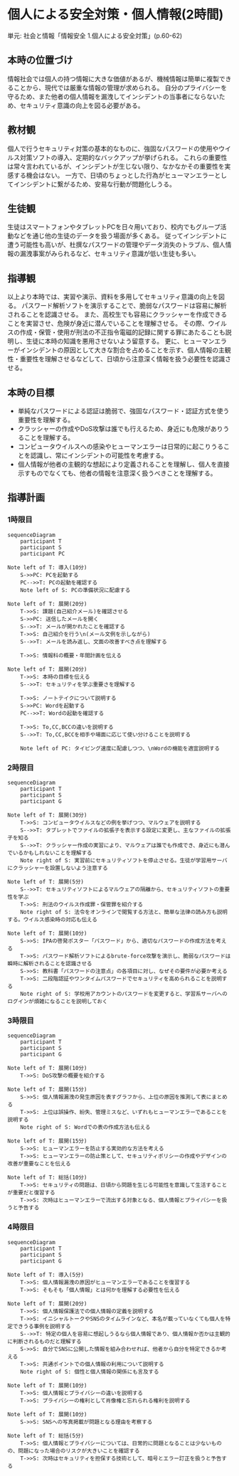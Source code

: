 # 個人による安全対策・個人情報(2時間)
単元: 社会と情報「情報安全 1.個人による安全対策」(p.60-62)

## 本時の位置づけ
情報社会では個人の持つ情報に大きな価値があるが、機械情報は簡単に複製できることから、現代では厳重な情報の管理が求められる。
自分のプライバシーを守るため、また他者の個人情報を漏洩してインシデントの当事者にならないため、セキュリティ意識の向上を図る必要がある。

## 教材観
個人で行うセキュリティ対策の基本的なものに、強固なパスワードの使用やウイルス対策ソフトの導入、定期的なバックアップが挙げられる。
これらの重要性は常々言われているが、インシデントが生じない限り、なかなかその重要性を実感する機会はない。
一方で、日頃のちょっとした行為がヒューマンエラーとしてインシデントに繋がるため、安易な行動が問題化しうる。

## 生徒観
生徒はスマートフォンやタブレットPCを日々用いており、校内でもグループ活動などを通じ他の生徒のデータを扱う場面が多くある。
従ってインシデントに遭う可能性も高いが、杜撰なパスワードの管理やデータ消失のトラブル、個人情報の漏洩事案がみられるなど、セキュリティ意識が低い生徒も多い。

## 指導観
以上より本時では、実習や演示、資料を多用してセキュリティ意識の向上を図る。
パスワード解析ソフトを演示することで、脆弱なパスワードは容易に解析されることを認識させる。
また、高校生でも容易にクラッシャーを作成できることを実習させ、危険が身近に潜んでいることを理解させる。
その際、ウイルスの作成・保管・使用が刑法の不正指令電磁的記録に関する罪にあたることも説明し、生徒に本時の知識を悪用させないよう留意する。
更に、ヒューマンエラーがインシデントの原因として大きな割合を占めることを示す、個人情報の主観性・重要性を理解させるなどして、日頃から注意深く情報を扱う必要性を認識させる。

## 本時の目標
- 単純なパスワードによる認証は脆弱で、強固なパスワード・認証方式を使う重要性を理解する。
- クラッシャーの作成やDoS攻撃は誰でも行えるため、身近にも危険がありうることを理解する。
- コンピュータウイルスへの感染やヒューマンエラーは日常的に起こりうることを認識し、常にインシデントの可能性を考慮する。
- 個人情報が他者の主観的な想起により定義されることを理解し、個人を直接示すものでなくても、他者の情報を注意深く扱うべきことを理解する。

## 指導計画
### 1時限目
```mermaid
sequenceDiagram
	participant T
	participant S
	participant PC

Note left of T: 導入(10分)
	S->>PC: PCを起動する
	PC-->>T: PCの起動を確認する
	Note left of S: PCの準備状況に配慮する

Note left of T: 展開(20分)
	T->>S: 課題(自己紹介メール)を確認させる
	S->>PC: 送信したメールを開く
	S-->>T: メールが開かれたことを確認する
	T->>S: 自己紹介を行う\n(メール文例を示しながら)
	S-->>T: メールを読み返し、文面の改善すべき点を理解する

	T->>S: 情報科の概要・年間計画を伝える

Note left of T: 展開(20分)
	T->>S: 本時の目標を伝える
	S-->>T: セキュリティを学ぶ重要さを理解する

	T->>S: ノートテイクについて説明する
	S->>PC: Wordを起動する
	PC-->>T: Wordの起動を確認する

	T->>S: To,CC,BCCの違いを説明する
	S-->>T: To,CC,BCCを相手や場面に応じて使い分けることを説明する

	Note left of PC: タイピング速度に配慮しつつ、\nWordの機能を適宜説明する
```

### 2時限目
```mermaid
sequenceDiagram
	participant T
	participant S
	participant G

Note left of T: 展開(30分)
	T->>S: コンピュータウイルスなどの例を挙げつつ、マルウェアを説明する
	S-->>T: タブレットでファイルの拡張子を表示する設定に変更し、主なファイルの拡張子を知る
	S-->>T: クラッシャー作成の実習により、マルウェアは誰でも作成でき、身近にも潜んでいるかもしれないことを理解する
	Note right of S: 実習前にセキュリティソフトを停止させる。生徒が学習用サーバにクラッシャーを設置しないよう注意する

Note left of T: 展開(5分)
	S-->>T: セキュリティソフトによるマルウェアの隔離から、セキュリティソフトの重要性を学ぶ
	T->>S: 刑法のウイルス作成罪・保管罪を紹介する
	Note right of S: 法令をオンラインで閲覧する方法と、簡単な法律の読み方も説明する。ウイルス感染時の対応も伝える

Note left of T: 展開(10分)
	S->>S: IPAの啓発ポスター「パスワード」から、適切なパスワードの作成方法を考える
	T->>S: パスワード解析ソフトによるbrute-force攻撃を演示し、脆弱なパスワードは瞬時に解析されることを認識させる
	S->>S: 教科書「パスワードの注意点」の各項目に対し、なぜその要件が必要か考える
	T->>S: 二段階認証やワンタイムパスワードでセキュリティを高められることを説明する
	Note right of S: 学校用アカウントのパスワードを変更すると、学習系サーバへのログインが煩雑になることを説明しておく
```

### 3時限目
```mermaid
sequenceDiagram
	participant T
	participant S
	participant G

Note left of T: 展開(10分)
	T->>S: DoS攻撃の概要を紹介する

Note left of T: 展開(15分)
	S->>S: 個人情報漏洩の発生原因を表すグラフから、上位の原因を推測して表にまとめる
	T->>S: 上位は誤操作、紛失、管理ミスなど、いずれもヒューマンエラーであることを説明する
	Note right of S: Wordでの表の作成方法も伝える

Note left of T: 展開(15分)
	S->>S: ヒューマンエラーを防止する実効的な方法を考える
	T->>S: ヒューマンエラーの防止策として、セキュリティポリシーの作成やデザインの改善が重要なことを伝える

Note left of T: 総括(10分)
	T->>S: セキュリティの問題は、日頃から問題を生じる可能性を意識して生活することが重要だと復習する
	T->>S: 次時はヒューマンエラーで流出する対象となる、個人情報とプライバシーを扱うと予告する
```

### 4時限目
```mermaid
sequenceDiagram
	participant T
	participant S
	participant G

Note left of T: 導入(5分)
	T->>S: 個人情報漏洩の原因がヒューマンエラーであることを復習する
	T->>S: そもそも「個人情報」とは何かを理解する必要性を伝える

Note left of T: 展開(20分)
	T->>S: 個人情報保護法での個人情報の定義を説明する
	T->>S: イニシャルトークやSNSのタイムラインなど、本名が載っていなくても個人を特定できうる事例を説明する
	S-->>T: 特定の個人を容易に想起しうるなら個人情報であり、個人情報か否かは主観的に判断されるものだと理解する
	S->>S: 自分でSNSに公開した情報を組み合わせれば、他者から自分を特定できるか考える
	T->>S: 共通ポイントでの個人情報の利用について説明する
	Note right of S: 個性と個人情報の関係にも言及する

Note left of T: 展開(10分)
	T->>S: 個人情報とプライバシーの違いを説明する
	T->>S: プライバシーの権利として肖像権と忘れられる権利を説明する

Note left of T: 展開(10分)
	S->>S: SNSへの写真掲載が問題となる理由を考察する

Note left of T: 総括(5分)
	T->>S: 個人情報とプライバシーについては、日常的に問題となることは少ないものの、問題になった場合のリスクが大きいことを確認する
	T->>S: 次時はセキュリティを担保する技術として、暗号とエラー訂正を扱うと予告する
```
